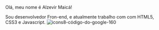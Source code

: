Olá, meu nome é Alzevir Maicá!

Sou desenvolvedor Fron-end, e atualmente trabalho com com HTML5, CSS3 e Javascript.                                           ![icons8-código-do-google-160](https://user-images.githubusercontent.com/109627751/202608720-086bed77-7d7a-4d0e-92a4-248ccd0bdd2f.png)

